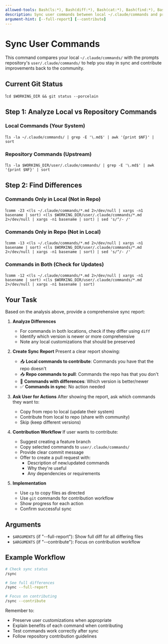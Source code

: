 ```yaml
---
allowed-tools: Bash(ls:*), Bash(diff:*), Bash(cat:*), Bash(find:*), Bash(git:*), Read, Write, Edit, Grep
description: Sync user commands between local ~/.claude/commands and prompts repo
argument-hint: [--full-report] [--contribute]
---
```


# Sync User Commands

This command compares your local `~/.claude/commands/` with the prompts repository's `user/.claude/commands/` to help you stay in sync and contribute improvements back to the community.

## Current Git Status
!`cd $WORKING_DIR && git status --porcelain`

## Step 1: Analyze Local vs Repository Commands

### Local Commands (Your System)
!`ls -la ~/.claude/commands/ | grep -E '\.md$' | awk '{print $NF}' | sort`

### Repository Commands (Upstream)
!`ls -la $WORKING_DIR/user/.claude/commands/ | grep -E '\.md$' | awk '{print $NF}' | sort`

## Step 2: Find Differences

### Commands Only in Local (Not in Repo)
!`comm -23 <(ls ~/.claude/commands/*.md 2>/dev/null | xargs -n1 basename | sort) <(ls $WORKING_DIR/user/.claude/commands/*.md 2>/dev/null | xargs -n1 basename | sort) | sed 's/^/- /'`

### Commands Only in Repo (Not in Local)
!`comm -13 <(ls ~/.claude/commands/*.md 2>/dev/null | xargs -n1 basename | sort) <(ls $WORKING_DIR/user/.claude/commands/*.md 2>/dev/null | xargs -n1 basename | sort) | sed 's/^/- /'`

### Commands in Both (Check for Updates)
!`comm -12 <(ls ~/.claude/commands/*.md 2>/dev/null | xargs -n1 basename | sort) <(ls $WORKING_DIR/user/.claude/commands/*.md 2>/dev/null | xargs -n1 basename | sort)`

## Your Task

Based on the analysis above, provide a comprehensive sync report:

1. **Analyze Differences**
   - For commands in both locations, check if they differ using `diff`
   - Identify which version is newer or more comprehensive
   - Note any local customizations that should be preserved

2. **Create Sync Report**
   Present a clear report showing:
   - 📤 **Local commands to contribute**: Commands you have that the repo doesn't
   - 📥 **Repo commands to pull**: Commands the repo has that you don't
   - 🔄 **Commands with differences**: Which version is better/newer
   - ✅ **Commands in sync**: No action needed

3. **Ask User for Actions**
   After showing the report, ask which commands they want to:
   - Copy from repo to local (update their system)
   - Contribute from local to repo (share with community)
   - Skip (keep different versions)

4. **Contribution Workflow**
   If user wants to contribute:
   - Suggest creating a feature branch
   - Copy selected commands to `user/.claude/commands/`
   - Provide clear commit message
   - Offer to create a pull request with:
     - Description of new/updated commands
     - Why they're useful
     - Any dependencies or requirements

5. **Implementation**
   - Use `cp` to copy files as directed
   - Use `git` commands for contribution workflow
   - Show progress for each action
   - Confirm successful sync

## Arguments

- `$ARGUMENTS` (if "--full-report"): Show full diff for all differing files
- `$ARGUMENTS` (if "--contribute"): Focus on contribution workflow

## Example Workflow

```bash
# Check sync status
/sync

# See full differences
/sync --full-report

# Focus on contributing
/sync --contribute
```

Remember to:
- Preserve user customizations when appropriate
- Explain benefits of each command when contributing
- Test commands work correctly after sync
- Follow repository contribution guidelines